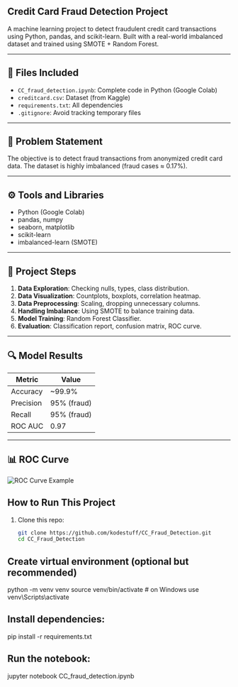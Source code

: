 ## Credit Card Fraud Detection Project

A machine learning project to detect fraudulent credit card transactions using Python, pandas, and scikit-learn. Built with a real-world imbalanced dataset and trained using SMOTE + Random Forest.

---

## 📁 Files Included

- `CC_fraud_detection.ipynb`: Complete code in Python (Google Colab)
- `creditcard.csv`: Dataset (from Kaggle)
- `requirements.txt`: All dependencies
- `.gitignore`: Avoid tracking temporary files

---

## 📌 Problem Statement

The objective is to detect fraud transactions from anonymized credit card data. The dataset is highly imbalanced (fraud cases ≈ 0.17%).

---

## ⚙️ Tools and Libraries

- Python (Google Colab)
- pandas, numpy
- seaborn, matplotlib
- scikit-learn
- imbalanced-learn (SMOTE)

---

## 🧪 Project Steps

1. **Data Exploration**: Checking nulls, types, class distribution.
2. **Data Visualization**: Countplots, boxplots, correlation heatmap.
3. **Data Preprocessing**: Scaling, dropping unnecessary columns.
4. **Handling Imbalance**: Using SMOTE to balance training data.
5. **Model Training**: Random Forest Classifier.
6. **Evaluation**: Classification report, confusion matrix, ROC curve.

---

## 🔍 Model Results

| Metric        | Value     |
|---------------|-----------|
| Accuracy      | ~99.9%    |
| Precision     | 95% (fraud) |
| Recall        | 95% (fraud) |
| ROC AUC       | 0.97      |

---

## 📊 ROC Curve

![ROC Curve Example](https://upload.wikimedia.org/wikipedia/commons/1/13/Roc_curve.svg)

## How to Run This Project

1. Clone this repo:
   ```bash
   git clone https://github.com/kodestuff/CC_Fraud_Detection.git
   cd CC_Fraud_Detection
   
## Create virtual environment (optional but recommended)
   python -m venv venv
   source venv/bin/activate  # on Windows use venv\\Scripts\\activate
   
## Install dependencies:
   pip install -r requirements.txt

## Run the notebook:
   jupyter notebook CC_fraud_detection.ipynb

